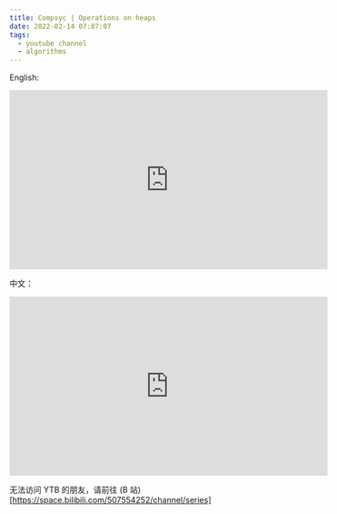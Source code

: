 ```yaml
---
title: Compsyc | Operations on heaps
date: 2022-02-14 07:07:07
tags:
  - youtube channel
  - algorithms
---
```


English:

<iframe width="560" height="315" src="https://www.youtube.com/embed/tW9RyOalyic" title="YouTube video player" frameborder="0" allow="accelerometer; autoplay; clipboard-write; encrypted-media; gyroscope; picture-in-picture" allowfullscreen></iframe>

中文：

<iframe width="560" height="315" src="https://www.youtube.com/embed/iDgY8R9Ywwo" title="YouTube video player" frameborder="0" allow="accelerometer; autoplay; clipboard-write; encrypted-media; gyroscope; picture-in-picture" allowfullscreen></iframe>

无法访问 YTB 的朋友，请前往 (B 站)[https://space.bilibili.com/507554252/channel/series]
